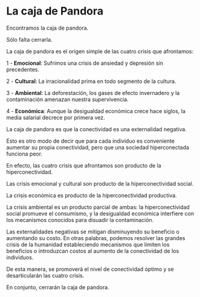 # La caja de Pandora

Encontramos la caja de pandora.

Sólo falta cerrarla.

La caja de pandora es el origen simple de las cuatro crisis que afrontamos:

1 - **Emocional**: Sufrimos una crisis de ansiedad y depresión sin precedentes.

2 - **Cultural**: La irracionalidad prima en todo segmento de la cultura.

3 - **Ambiental**: La deforestación, los gases de efecto invernadero y la contaminación amenazan nuestra supervivencia.

4 - **Económica**: Aunque la desigualdad económica crece hace siglos, la media salarial decrece por primera vez.

La caja de pandora es que la conectividad es una externalidad negativa. 

Esto es otro modo de decir que para cada individuo es conveniente aumentar su propia conectividad, pero que una sociedad hiperconectada funciona peor.

En efecto, las cuatro crisis que afrontamos son producto de la hiperconectividad. 

Las crisis emocional y cultural son producto de la hiperconectividad social. 

La crisis económica es producto de la hiperconectividad productiva. 

La crisis ambiental es un producto parcial de ambas: la hiperconectividad social promueve el consumismo, y la desigualdad económica interfiere con los mecanismos conocidos para disuadir la contaminación.

Las externalidades negativas se mitigan disminuyendo su beneficio o aumentando su costo. En otras palabras, podemos resolver las grandes crisis de la humanidad estableciendo mecanismos que limiten los beneficios o introduzcan costos al aumento de la conectividad de los individuos. 

De esta manera, se promoverá el nivel de conectividad óptimo y se desarticularán las cuatro crisis.

En conjunto, cerrarán la caja de pandora.
